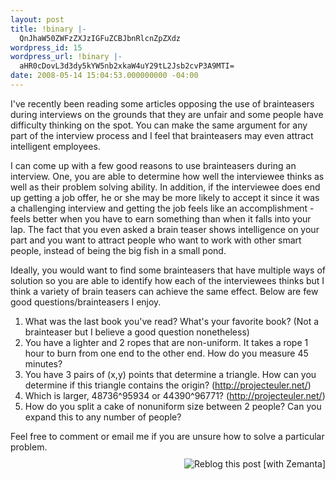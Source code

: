 ```yaml
---
layout: post
title: !binary |-
  QnJhaW50ZWFzZXJzIGFuZCBJbnRlcnZpZXdz
wordpress_id: 15
wordpress_url: !binary |-
  aHR0cDovL3d3dy5kYW5nb2xkaW4uY29tL2Jsb2cvP3A9MTI=
date: 2008-05-14 15:04:53.000000000 -04:00
---
```

I've recently been reading some articles opposing the use of brainteasers during interviews on the grounds that they are unfair and some people have difficulty thinking on the spot. You can make the same argument for any part of the interview process and I feel that brainteasers may even attract intelligent employees.

I can come up with a few good reasons to use brainteasers during an interview. One, you are able to determine how well the interviewee thinks as well as their problem solving ability. In addition, if the interviewee does end up getting a job offer, he or she may be more likely to accept it since it was a challenging interview and getting the job feels like an accomplishment - feels better when you have to earn something than when it falls into your lap. The fact that you even asked a brain teaser shows intelligence on your part and you want to attract people who want to work with other smart people, instead of being the big fish in a small pond.

Ideally, you would want to find some brainteasers that have multiple ways of solution so you are able to identify how each of the interviewees thinks but I think a variety of brain teasers can achieve the same effect. Below are few good questions/brainteasers I enjoy.
<ol>
	<li>What was the last book you've read? What's your favorite book? (Not a brainteaser but I believe a good question nonetheless)</li>
	<li>You have a lighter and 2 ropes that are non-uniform. It takes a rope 1 hour to burn from one end to the other end. How do you measure 45 minutes?</li>
	<li>You have 3 pairs of (x,y) points that determine a triangle. How can you determine if this triangle contains the origin? (<a href="http://projecteuler.net/">http://projecteuler.net/</a>)</li>
	<li>Which is larger, 48736^95934 or 44390^96771? (<a href="http://projecteuler.net/">http://projecteuler.net/</a>)</li>
	<li>How do you split a cake of nonuniform size between 2 people? Can you expand this to any number of people?</li>
</ol>
Feel free to comment or email me if you are unsure how to solve a particular problem.
<div class="zemanta-pixie" style="margin-top: 10px; height: 15px;"><a class="zemanta-pixie-a" title="Zemified by Zemanta" href="http://reblog.zemanta.com/zemified/8ce85f8b-939a-45ad-8a7e-c5301083f1ce/"><img class="zemanta-pixie-img" style="border: medium none; float: right;" src="http://img.zemanta.com/reblog_e.png?x-id=8ce85f8b-939a-45ad-8a7e-c5301083f1ce" alt="Reblog this post [with Zemanta]" /></a></div>
